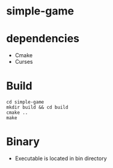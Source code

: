 # simple-game


# dependencies
* Cmake
* Curses 

# Build
```
cd simple-game
mkdir build && cd build
cmake ..
make
```

# Binary
- Executable is located in bin directory
